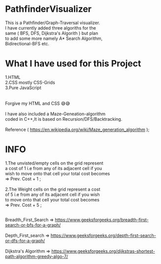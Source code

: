 # PathfinderVisualizer

This is a Pathfinder/Graph-Traversal visualizer.</br>
I have currently added three algoriths for the </br>
same ( BFS, DFS, Dijkstra's Algorith ) but plan </br>
to add some more namely A* Search Algorithm,</br>
Bidirectional-BFS etc.

# What I have used for this Project

1.HTML </br>
2.CSS mostly CSS-Grids </br>
3.Pure JavaScript </br>
</br>
</br>
Forgive my HTML and CSS 😅😅
</br></br>
I have also included a Maze-Geneation-algorithm </br>
coded in C++,It is based on Recursion/DFS/Backtracking.
</br>
</br>
Reference ( https://en.wikipedia.org/wiki/Maze_generation_algorithm );

# INFO

1.The unvisted/empty cells on the grid represent</br>
   a cost of 1 i.e from any of its adjacent cell if you</br>
   wish to move onto that cell your total cost becomes</br>
   => Prev. Cost + 1 ;
   </br>
   </br>
2.The Weight cells on the grid represent a cost</br>
   of 5 i.e from any of its adjacent cell if you wish </br>
   to move onto that cell your total cost becomes</br>
   => Prev. Cost + 5 ;
   </br>
   </br>
   
  Breadth_First_Search => https://www.geeksforgeeks.org/breadth-first-search-or-bfs-for-a-graph/
  </br></br>
  Depth_First_search => https://www.geeksforgeeks.org/depth-first-search-or-dfs-for-a-graph/
  </br></br>
  Dijkstra's Algorithm => https://www.geeksforgeeks.org/dijkstras-shortest-path-algorithm-greedy-algo-7/
  </br></br>

 
